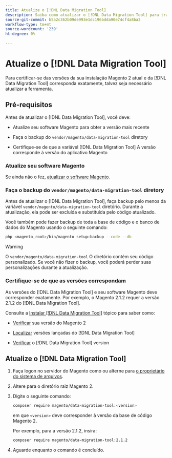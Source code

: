 ```yaml
---
title: Atualize o [!DNL Data Migration Tool]
description: Saiba como atualizar o [!DNL Data Migration Tool] para transferir dados entre o Magento 1 e o Magento 2.
source-git-commit: b5a2c362b09de993e1dc196bdda90e74cf4a8ba2
workflow-type: tm+mt
source-wordcount: '239'
ht-degree: 0%

---
```



# Atualize o [!DNL Data Migration Tool]

Para certificar-se das versões da sua instalação Magento 2 atual e da [!DNL Data Migration Tool] corresponda exatamente, talvez seja necessário atualizar a ferramenta.

## Pré-requisitos

Antes de atualizar o [!DNL Data Migration Tool], você deve:

* Atualize seu software Magento para obter a versão mais recente

* Faça o backup do `vendor/magento/data-migration-tool` diretory

* Certifique-se de que a variável [!DNL Data Migration Tool] A versão corresponde à versão do aplicativo Magento

### Atualize seu software Magento

Se ainda não o fez, [atualizar o software Magento](https://experienceleague.adobe.com/docs/commerce-operations/upgrade-guide/overview.html).

### Faça o backup do `vendor/magento/data-migration-tool` diretory

Antes de atualizar o [!DNL Data Migration Tool], faça backup pelo menos da variável `vendor/magento/data-migration-tool` diretório. Durante a atualização, ela pode ser excluída e substituída pelo código atualizado.

Você também pode fazer backup de toda a base de código e o banco de dados do Magento usando o seguinte comando:

```bash
php <magento_root>/bin/magento setup:backup --code --db
```

>[!WARNING]
>
>O `vendor/magento/data-migration-tool` O diretório contém seu código personalizado. Se você não fizer o backup, você poderá perder suas personalizações durante a atualização.


### Certifique-se de que as versões correspondam

As versões do [!DNL Data Migration Tool] e seu software Magento deve corresponder exatamente. Por exemplo, o Magento 2.1.2 requer a versão 2.1.2 do [!DNL Data Migration Tool].

Consulte a [Instalar [!DNL Data Migration Tool]](install.md) tópico para saber como:

* [Verificar](install.md#check-your-version) sua versão do Magento 2

* [Localizar](install.md#find-released-versions-of-data-migration-tool) versões lançadas do [!DNL Data Migration Tool]

* [Verificar](install.md#check-version-of-installed-data-migration-tool) o [!DNL Data Migration Tool] version

## Atualize o [!DNL Data Migration Tool]

1. Faça logon no servidor do Magento como ou alterne para [o proprietário do sistema de arquivos](https://devdocs.magento.com/guides/v2.4/install-gde/prereq/file-sys-perms-over.html).
1. Altere para o diretório raiz Magento 2.
1. Digite o seguinte comando:

   ```bash
   composer require magento/data-migration-tool:<version>
   ```

   em que `<version>` deve corresponder à versão da base de código Magento 2.

   Por exemplo, para a versão 2.1.2, insira:

   ```bash
   composer require magento/data-migration-tool:2.1.2
   ```

1. Aguarde enquanto o comando é concluído.
